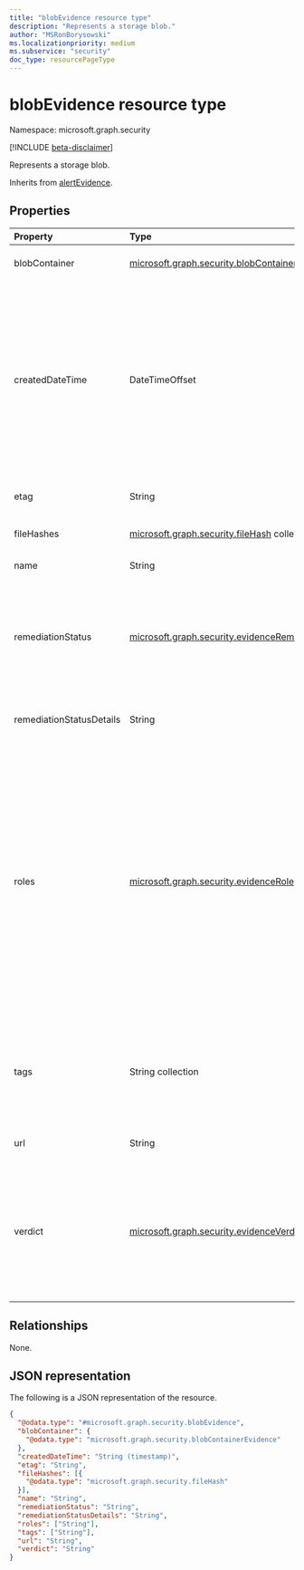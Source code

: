 ```yaml
---
title: "blobEvidence resource type"
description: "Represents a storage blob."
author: "MSRonBorysowski"
ms.localizationpriority: medium
ms.subservice: "security"
doc_type: resourcePageType
---
```


# blobEvidence resource type

Namespace: microsoft.graph.security

[!INCLUDE [beta-disclaimer](../../includes/beta-disclaimer.md)]

Represents a storage blob.

Inherits from [alertEvidence](../resources/security-alertevidence.md).

## Properties

| Property                 | Type                                                                                                                          | Description                                                                                                                                                                                                                                                                                                                  |
|:-------------------------|:------------------------------------------------------------------------------------------------------------------------------|:-----------------------------------------------------------------------------------------------------------------------------------------------------------------------------------------------------------------------------------------------------------------------------------------------------------------------------|
| blobContainer            | [microsoft.graph.security.blobContainerEvidence](./security-blobcontainerevidence.md)                                         | The container which the blob belongs to.                                                                                                                                                                                                                                                                                     |
| createdDateTime          | DateTimeOffset                                                                                                                | The date and time when the evidence was created and added to the alert. The Timestamp type represents date and time information using ISO 8601 format and is always in UTC time. For example, midnight UTC on Jan 1, 2014 is `2014-01-01T00:00:00Z`. Inherited from [alertEvidence](../resources/security-alertevidence.md). |
| etag                     | String                                                                                                                        | The Etag associated with this blob.                                                                                                                                                                                                                                                                                          |
| fileHashes               | [microsoft.graph.security.fileHash](./security-filehash.md) collection                                                        | The file hashes associated with this blob.                                                                                                                                                                                                                                                                                   |
| name                     | String                                                                                                                        | The name of the blob.                                                                                                                                                                                                                                                                                                        |
| remediationStatus        | [microsoft.graph.security.evidenceRemediationStatus](../resources/security-alertevidence.md#evidenceremediationstatus-values) | Status of the remediation action taken. The possible values are: `none`, `remediated`, `prevented`, `blocked`, `notFound`, `unknownFutureValue`. Inherited from [alertEvidence](../resources/security-alertevidence.md).                                                                                                     |
| remediationStatusDetails | String                                                                                                                        | Details about the remediation status. Inherited from [alertEvidence](../resources/security-alertevidence.md).                                                                                                                                                                                                                |
| roles                    | [microsoft.graph.security.evidenceRole](../resources/security-alertevidence.md#evidencerole-values) collection                | One or more roles that an evidence entity represents in an alert. For example, an IP address that is associated with an attacker has the evidence role `Attacker`. Possible values are: `unknown`, `contextual`, `scanned`, `source`, `destination`, `created`, `added`, `compromised`, `edited`, `attacked`, `attacker`, `commandAndControl`, `loaded`, `suspicious`, `policyViolator`, `unknownFutureValue`. Inherited from [alertEvidence](../resources/security-alertevidence.md).                                                                                   |
| tags                     | String collection                                                                                                             | Array of custom tags associated with an evidence instance. For example, to denote a group of devices or high value assets. Inherited from [alertEvidence](../resources/security-alertevidence.md).                                                                                                                           |
| url                      | String                                                                                                                        | The full URL representation of the blob.                                                                                                                                                                                                                                                                                     |
| verdict                  | [microsoft.graph.security.evidenceVerdict](../resources/security-alertevidence.md#evidenceverdict-values)                     | The decision reached by automated investigation. The possible values are: `unknown`, `suspicious`, `malicious`, `noThreatsFound`, `unknownFutureValue`. Inherited from [alertEvidence](../resources/security-alertevidence.md).                                                                                              |


## Relationships

None.

## JSON representation

The following is a JSON representation of the resource.
<!-- {
  "blockType": "resource",
  "@odata.type": "microsoft.graph.security.blobEvidence"
}
-->
``` json
{
  "@odata.type": "#microsoft.graph.security.blobEvidence",
  "blobContainer": {
    "@odata.type": "microsoft.graph.security.blobContainerEvidence"
  },
  "createdDateTime": "String (timestamp)",
  "etag": "String",
  "fileHashes": [{
    "@odata.type": "microsoft.graph.security.fileHash"
  }],
  "name": "String",
  "remediationStatus": "String",
  "remediationStatusDetails": "String",
  "roles": ["String"],
  "tags": ["String"],
  "url": "String",
  "verdict": "String"
}
```
